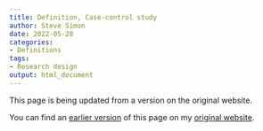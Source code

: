 ```yaml
---
title: Definition, Case-control study
author: Steve Simon
date: 2022-05-28
categories:
- Definitions
tags:
- Research design
output: html_document
---
```


This page is being updated from a version on the original website.

<!---More--->


You can find an [earlier version][sim1] of this page on my [original website][sim2].

[sim1]: http://www.pmean.com/definitions/casecontrol.htm
[sim2]: http://www.pmean.com/original_site.html
